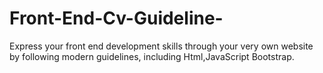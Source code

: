 # Front-End-Cv-Guideline-
Express your front end development skills through your very own website by following modern guidelines, including Html,JavaScript Bootstrap.
